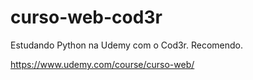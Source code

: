 # curso-web-cod3r

Estudando Python na Udemy com o Cod3r. Recomendo.

https://www.udemy.com/course/curso-web/
